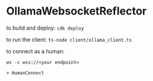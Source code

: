 # OllamaWebsocketReflector

to build and deploy:
`cdk deploy`

to run the client:
`ts-node client/ollama_client.ts`

to connect as a human:

`ws -c wss://<your endpoint>`

`> HumanConnect`
